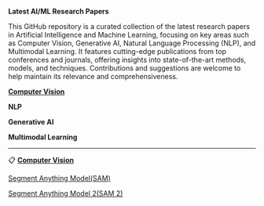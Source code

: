 **Latest AI/ML Research Papers**

This GitHub repository is a curated collection of the latest research papers in Artificial Intelligence and Machine Learning, focusing on key areas such as Computer Vision, Generative AI, Natural Language Processing (NLP), and Multimodal Learning. It features cutting-edge publications from top conferences and journals, offering insights into state-of-the-art methods, models, and techniques. Contributions and suggestions are welcome to help maintain its relevance and comprehensiveness.

[**Computer Vision**](https://github.com/NeuralChainAI/latest-ai-ml-research-papers#computer-vision)

**NLP**

**Generative AI**

**Multimodal Learning**

---

📋 [**Computer Vision**](#computer-vision)

[Segment Anything Model(SAM)](https://arxiv.org/abs/2304.02643)

[Segment Anything Model 2(SAM 2)](https://scontent.fyyz1-2.fna.fbcdn.net/v/t39.2365-6/453626691_1879405402541497_3155007177325245432_n.pdf?_nc_cat=106&ccb=1-7&_nc_sid=3c67a6&_nc_ohc=SUxA0gZLceAQ7kNvgECbf6U&_nc_ht=scontent.fyyz1-2.fna&oh=00_AYC0a9iBe5f08B5LcPVYUkDkV2Wa7Ic886ATGSWAAaW43Q&oe=66DE2A0C)
